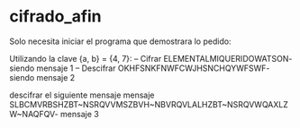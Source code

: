 # cifrado_afin
Solo necesita iniciar el programa que demostrara lo pedido:

Utilizando la clave {a, b} = {4, 7}:
– Cifrar ELEMENTALMIQUERIDOWATSON- siendo mensaje 1
– Descifrar OKHFSNKFNWFCWJHSNCHQYWFSWF- siendo mensaje 2

descifrar el siguiente mensaje
 mensaje SLBCMVRBSHZBT~NSRQVVMSZBVH~NBVRQVLALHZBT~NSRQVWQAXLZW~NAQFQV- mensaje 3

